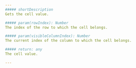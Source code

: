```yaml
---
##### shortDescription
Gets the cell value.

##### param(rowIndex): Number
The index of the row to which the cell belongs.

##### param(visibleColumnIndex): Number
The current index of the column to which the cell belongs.

##### return: any
The cell value.

---
```

